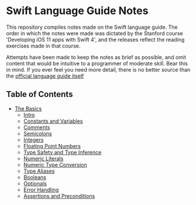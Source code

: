 # Swift Language Guide Notes

This repository compiles notes made on the Swift language guide. The order in which the notes were made was dictated by the Stanford course 'Developing iOS 11 apps with Swift 4', and the releases reflect the reading exercises made in that course.

Attempts have been made to keep the notes as brief as possible, and omit content that would be intuitive to a programmer of moderate skill. Bear this in mind. If you ever feel you need more detail, there is no better source than the [official language guide itself](https://developer.apple.com/library/content/documentation/Swift/Conceptual/Swift_Programming_Language/TheBasics.html#//apple_ref/doc/uid/TP40014097-CH5-ID309)

## Table of Contents

* [The Basics](/1%20-%20The%20Basics)
  * [Intro](/1%20-%20The%20Basics/1.0%20-%20The%20Basics.md)
  * [Constants and Variables](/1%20-%20The%20Basics/1.1%20-%20Constants%20and%20Variables.md)
  * [Comments](/1%20-%20The%20Basics/1.2%20-%20Comments.md)
  * [Semicolons](/1%20-%20The%20Basics/1.3%20-%20Semicolons.md)
  * [Integers](/1%20-%20The%20Basics/1.4%20-%20Integers.md)
  * [Floating Point Numbers](/1%20-%20The%20Basics/1.5%20-%20Floating%20Point%20Numbers.md)
  * [Type Safety and Type Inference](/1%20-%20The%20Basics/1.6%20-%20Type%20Safety%20and%20Type%20Inference.md)
  * [Numeric Literals](/1%20-%20The%20Basics/1.7%20-%20Numeric%20Literals.md)
  * [Numeric Type Conversion](/1%20-%20The%20Basics/1.8%20-%20Numeric%20Type%20Conversion.md)
  * [Type Aliases](/1%20-%20The%20Basics/1.9%20-%20Type%20Aliases.md)
  * [Booleans](/1%20-%20The%20Basics/1.10%20-%20Booleans.md)
  * [Optionals](/1%20-%20The%20Basics/1.11%20-%20Optionals.md)
  * [Error Handling](/1%20-%20The%20Basics/1.12%20-%20Error%20Handling.md)
  * [Assertions and Preconditions](/1%20-%20The%20Basics/1.13%20-%20Assertions%20and%20Preconditions.md)